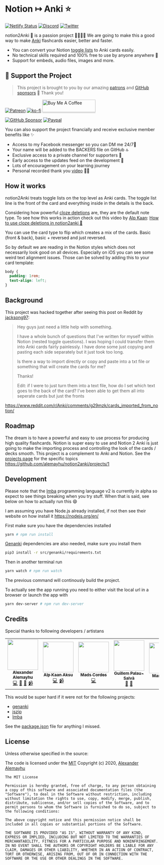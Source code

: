# Notion ↦ Anki ⭐️

[![Netlify Status](https://api.netlify.com/api/v1/badges/5da03a4d-2c54-4343-8949-33124d2211e5/deploy-status)](https://app.netlify.com/sites/vibrant-swirles-654fce/deploys) [![Discord](https://img.shields.io/discord/723998078201495642)](https://discord.com/invite/PSKC3uS) [![Twitter](https://img.shields.io/twitter/url/https/twitter.com/cloudposse.svg?style=social&label=Follow%20%40aalemayhu)](https://twitter.com/aalemayhu)

notion2Anki 💫 is a passion project 🕺🏾💃🏾 We are going to make this a good way to make [Anki](https://apps.ankiweb.net/) flashcards easier, better and faster. 

- You can convert your Notion [toggle lists][tl] to Anki cards easily.
- No technical skills required and 100% free to use by anyone anywhere 🤗
- Support for embeds, audio files, images and more.

## 🎁 Support the Project

> This project is brought to you by our amazing [patrons](http://patreon.com/alemayhu)
and [GitHub sponsors](https://github.com/sponsors/alemayhu) 🤩 Thank you!

[![Patreon](https://2anki.net/become_a_patron_button.png)](https://patreon.com/alemayhu)
[![ko-fi](https://www.ko-fi.com/img/githubbutton_sm.svg)](https://ko-fi.com/W7W6QZNY)
<a href="https://www.buymeacoffee.com/aalemayhu" target="_blank"><img src="https://www.buymeacoffee.com/assets/img/custom_images/orange_img.png" alt="Buy Me A Coffee" style="height: 41px !important;width: 174px !important;box-shadow: 0px 3px 2px 0px rgba(190, 190, 190, 0.5) !important;-webkit-box-shadow: 0px 3px 2px 0px rgba(190, 190, 190, 0.5) !important;" ></a>

[![GitHub Sponsor](https://img.shields.io/badge/donate-sponsors-ea4aaa.svg?logo=github)](https://github.com/sponsors/alemayhu/)
[![Paypal](https://img.shields.io/badge/Donate-PayPal-green.svg)](https://paypal.me/alemayhu)

You can also support the project financially and receive exclusive member benefits like ✨

- Access to my Facebook messenger so you can DM me 24/7📱
- Your name will be added to the BACKERS file on GitHub 🔝
- Exclusive access to a private channel for supporters 💬
- Early access to the updates feed on the development 📰
- Lots of encouragement on your learning journey
- Personal recorded thank you [video](https://www.youtube.com/playlist?list=PLzOAzzqpDqulq2A-yB0ydn3QgOpXtohkk) 🤳🏾

[tl]: https://www.notion.so/Toggles-c720af26b4bd4789b736c140b2dc73fe

## How it works

notion2Anki treats toggle lists on the top level as Anki cards. The toggle list line is the front of the card
and everything inside in the details is the back.

Considering how powerful [cloze deletions](https://docs.ankiweb.net/#/editing?id=cloze-deletion) are, they are the default note type. To see how this works in action check out this video by [Alp Kaan](https://alpkaanaksu.com/): [How to use cloze deletions in notion2anki 🤩
](https://youtu.be/r9pPNl8Mx_Q)

You can use the card type to flip which creates a mix of the cards. Basic (front & back), basic + reversed and just reversed.

So by default we are reading in the Notion styles which does not necessarily look good on all devices. Especially on iOS you can see some weird text alignment issues. Those can be solved by adding this to your card template:

```css
body {
  padding: 1rem;
  text-align: left;
}
```

## Background

This project was hacked together after seeing this post on Reddit by [jacksong97](https://www.reddit.com/user/jacksong97):

> Hey guys just need a little help with something.
>
> I have a whole bunch of questions that I've written for myself within Notion (nested toggle questions). I was hoping I could transfer them into Anki cards fairly painlessly. I have done some just copying and pasting each side separately but it just took too long.
>
> Is there a way to import directly or copy and paste into a txt file or something that will create the cards for me?
>
> Thanks!
>
> Edit: if I were to just turn them into a text file, how do I set which text goes to the back of the card? I’ve been able to get them all into seperate cards but just the fronts

https://www.reddit.com/r/Anki/comments/g29mzk/cards_imported_from_notion/

## Roadmap

The dream is to have a powerful and easy to use process for producing high quality flashcards. Notion is super easy to use and Notion 2 Anki is just going to make the importing process and controlling the look of the cards / decks smooth. This project is a complement to Anki and Notion. See the [projects page][pa] for the specific topics https://github.com/alemayhu/notion2anki/projects/1

[pa]: https://github.com/alemayhu/notion2anki/projects/1

## Development

Please note that the [Imba](http://v2.imba.io/) programming language v2 is currently in alpha so expect to see things breaking when you try stuff. When that is said, see below on how to actually run this :smile:

I am assuming you have Node.js already installed, if not then see their website on how install it https://nodejs.org/en/

First make sure you have the dependencies installed

```bash
yarn # npm run install
```

[Genanki](https://github.com/kerrickstaley/genanki) dependencies are also needed, make sure you install them

```bash
pip3 install -r src/genanki/requirements.txt
```

Then in another terminal run

```bash
yarn watch # npm run watch
```

The previous command will continously build the project.

To actually see the app running you need to either visit the local url in a browser or launch the app with

```bash
yarn dev-server # npm run dev-server
```

## Credits

Special thanks to following developers / artistans

<table>
    <tr>
        <td align="center">
            <a href="https://alemayhu.com">
                <img src="https://avatars1.githubusercontent.com/u/925044?s=460&u=3bbe382e30dac01219f2423abcb7f6c1a47b9b5a&v=4" width="100px;" alt=""/>
                <br /><sub>
                <b>Alexander Alemayhu</b>
                </sub></a><br />
                <a href="https://github.com/alemayhu/notion2anki/commits?author=aalemayhu" title="Code">💻</a>
                <a href="https://github.com/alemayhu/notion2anki/pulls?q=is%3Apr+reviewed-by%3Aaalemayhu" title="Reviewed Pull Requests">👀</a>
                <a href="https://github.com/alemayhu/notion2anki/commits?author=aalemayhu" title="Documentation">📖</a>
                <a href="https://www.youtube.com/channel/UCVuQ9KPLbb3bfhm-ZYsq-bQ" title="Videos">📹</a>
        </td>
        <td align="center">
            <a href="https://alpkaanaksu.com">
                <img src="https://avatars0.githubusercontent.com/u/68744864?s=460&u=14e5b70a520bf800b4ed942640b9f825bb3d997b&v=4" width="100px;" alt=""/>
                <br /><sub>
                <b>Alp Kaan Aksu</b>
                </sub></a><br />
                <a href="https://github.com/alemayhu/notion2anki/commits?author=alpkaanaksu" title="Code">💻</a>
                <a href="https://www.youtube.com/channel/UCVuQ9KPLbb3bfhm-ZYsq-bQ" title="Videos">📹</a>
        </td>
        <td align="center">
            <a href="https://github.com/Mobilpadde">
                <img src="https://avatars2.githubusercontent.com/u/1170567?s=460&u=7fffacd722d6f39535f1b71a25e6b853a7451d80&v=4" width="100px;" alt=""/>
                <br /><sub>
                <b>Mads Cordes</b>
                </sub></a><br />
                <a href="https://github.com/alemayhu/notion2anki/commits?author=mobilpadde" title="Code">💻</a>
        </td>
        <td align="center">
            <a href="https://www.guillempalausalva.com/">
                <img src="https://avatars2.githubusercontent.com/u/8341295?s=460&u=14d22c0bb0bab69ac305b38ac6533158ad4ce8b3&v=4" width="100px;" alt=""/>
                <br /><sub>
                <b>Guillem Palau-Salvà</b>
                </sub></a><br />
                <a href="#questions" title="Answering Questions">💬</a>
                <a href="#ideas" title="Ideas & Planning">🤔</a>
        </td>
        <td align="center">
            <a href="https://nyasaki.dev/">
                <img src="https://avatars1.githubusercontent.com/u/23500970?s=460&u=9d1f3847e7e960e436051b8d6e39885cf650d841&v=4" width="100px;" alt=""/>
                <br /><sub>
                <b>Marcel Walk</b>
                </sub></a><br />
                <a href="#questions" title="Tests">⚠</a>
        </td>
        <!-- Add Henrik (https://github.com/henrik-de), Abi, Boni when you get the necessary information -->
    </tr>
</table>

This would be super hard if it were not for the following projects:

- [genanki](https://github.com/kerrickstaley/genanki)
- [jszip](https://github.com/Stuk/jszip)
- [Imba](https://github.com/imba/imba)

See the [package.json](./package.json) file for anything I missed.

## License

Unless otherwise specified in the source:

The code is licensed under the [MIT](./LICENSE) Copyright (c) 2020, [Alexander Alemayhu][1]

[1]: http://alemayhu.com

```
The MIT License

Permission is hereby granted, free of charge, to any person obtaining a copy of this software and associated documentation files (the "Software"), to deal in the Software without restriction, including without limitation the rights to use, copy, modify, merge, publish, distribute, sublicense, and/or sell copies of the Software, and to permit persons to whom the Software is furnished to do so, subject to the following conditions:

The above copyright notice and this permission notice shall be included in all copies or substantial portions of the Software.

THE SOFTWARE IS PROVIDED "AS IS", WITHOUT WARRANTY OF ANY KIND, EXPRESS OR IMPLIED, INCLUDING BUT NOT LIMITED TO THE WARRANTIES OF MERCHANTABILITY, FITNESS FOR A PARTICULAR PURPOSE AND NONINFRINGEMENT. IN NO EVENT SHALL THE AUTHORS OR COPYRIGHT HOLDERS BE LIABLE FOR ANY CLAIM, DAMAGES OR OTHER LIABILITY, WHETHER IN AN ACTION OF CONTRACT, TORT OR OTHERWISE, ARISING FROM, OUT OF OR IN CONNECTION WITH THE SOFTWARE OR THE USE OR OTHER DEALINGS IN THE SOFTWARE.
```
